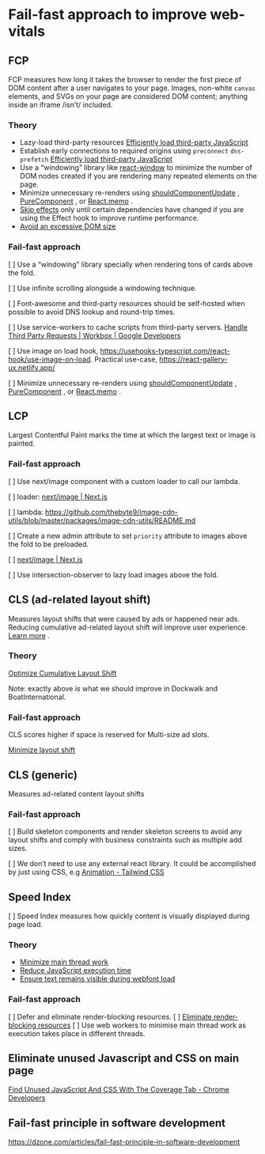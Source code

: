 # Fail-fast approach to improve web-vitals

## FCP

FCP measures how long it takes the browser to render the first piece of DOM content after a user navigates to your page. Images, non-white `canvas` elements, and SVGs on your page are considered DOM content; anything inside an iframe /isn’t/ included.

### Theory

- Lazy-load third-party resources [Efficiently load third-party JavaScript](https://web.dev/efficiently-load-third-party-javascript/#lazy-load-third-party-resources)
- Establish early connections to required origins using `preconnect` `dns-prefetch`
  [Efficiently load third-party JavaScript](https://web.dev/efficiently-load-third-party-javascript/#lazy-load-third-party-resources)
- Use a “windowing” library like [react-window](https://web.dev/virtualize-long-lists-react-window/) to minimize the number of DOM nodes created if you are rendering many repeated elements on the page.
- Minimize unnecessary re-renders using [shouldComponentUpdate](https://reactjs.org/docs/optimizing-performance.html#shouldcomponentupdate-in-action) , [PureComponent](https://reactjs.org/docs/react-api.html#reactpurecomponent) , or [React.memo](https://reactjs.org/docs/react-api.html#reactmemo) .
- [Skip effects](https://reactjs.org/docs/hooks-effect.html#tip-optimizing-performance-by-skipping-effects) only until certain dependencies have changed if you are using the Effect hook to improve runtime performance.
- [Avoid an excessive DOM size](https://web.dev/dom-size/#react)

### Fail-fast approach

[ ] Use a “windowing” library specially when rendering tons of cards above the fold.

[ ] Use infinite scrolling alongside a windowing technique.

[ ] Font-awesome and third-party resources should be self-hosted when possible to avoid DNS lookup and round-trip times.

[ ] Use service-workers to cache scripts from third-party servers. [Handle Third Party Requests | Workbox | Google Developers](https://developers.google.com/web/tools/workbox/guides/handle-third-party-requests)

[ ] Use image on load hook, https://usehooks-typescript.com/react-hook/use-image-on-load. Practical use-case, https://react-gallery-ux.netlify.app/

[ ] Minimize unnecessary re-renders using [shouldComponentUpdate](https://reactjs.org/docs/optimizing-performance.html#shouldcomponentupdate-in-action) , [PureComponent](https://reactjs.org/docs/react-api.html#reactpurecomponent) , or [React.memo](https://reactjs.org/docs/react-api.html#reactmemo) .

## LCP

Largest Contentful Paint marks the time at which the largest text or image is painted.

### Fail-fast approach

[ ] Use next/image component with a custom loader to call our lambda.

[ ] loader: [next/image | Next.js](https://nextjs.org/docs/api-reference/next/image#loader)

[ ] lambda: https://github.com/thebyte9/image-cdn-utils/blob/master/packages/image-cdn-utils/README.md

[ ] Create a new admin attribute to set `priority` attribute to images above the fold to be preloaded.

[ ] [next/image | Next.js](https://nextjs.org/docs/api-reference/next/image#priority)

[ ] Use intersection-observer to lazy load images above the fold.

## CLS (ad-related layout shift)

Measures layout shifts that were caused by ads or happened near ads. Reducing cumulative ad-related layout shift will improve user experience. [Learn more](https://developers.google.com/publisher-ads-audits/reference/audits/cumulative-ad-shift?utm_source=lighthouse&utm_medium=devtools) .

### Theory

[Optimize Cumulative Layout Shift](https://web.dev/optimize-cls/)

Note: exactly above is what we should improve in Dockwalk and BoatInternational.

### Fail-fast approach

CLS scores higher if space is reserved for Multi-size ad slots.

[Minimize layout shift](https://developers.google.com/publisher-tag/guides/minimize-layout-shift#multisize)

## CLS (generic)

Measures ad-related content layout shifts

### Fail-fast approach

[ ] Build skeleton components and render skeleton screens to avoid any layout shifts and comply with business constraints such as multiple add sizes.

[ ] We don’t need to use any external react library. It could be accomplished by just using CSS, e.g [Animation - Tailwind CSS](https://tailwindcss.com/docs/animation#pulse)

## Speed Index

[ ] Speed Index measures how quickly content is visually displayed during page load.

### Theory

- [Minimize main thread work](https://web.dev/mainthread-work-breakdown)
- [Reduce JavaScript execution time](https://web.dev/bootup-time)
- [Ensure text remains visible during webfont load](https://web.dev/font-display)

### Fail-fast approach

[ ] Defer and eliminate render-blocking resources.
[ ] [Eliminate render-blocking resources](https://web.dev/render-blocking-resources/)
[ ] Use web workers to minimise main thread work as execution takes place in different threads.

## Eliminate unused Javascript and CSS on main page

[Find Unused JavaScript And CSS With The Coverage Tab - Chrome Developers](https://developer.chrome.com/docs/devtools/coverage/)

## Fail-fast principle in software development

https://dzone.com/articles/fail-fast-principle-in-software-development
